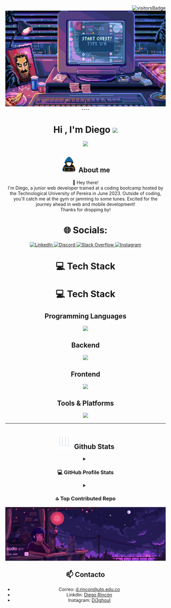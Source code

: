 
<img align="right" src="https://visitor-badge.laobi.icu/badge?page_id=Di3go0-0.Di3go0-0" alt="visitorsBadge"/>
<br>
<div id="header" align="center">
  <img alt="Coding" align="center" width="600vh" height="300vh" src="https://github.com/Di3go0-0/Di3go0-0/blob/main/gif/ash-emritte-pcscreen6.gif">
<div/>
----

<h1 align="center"><b>Hi , I'm Diego </b><img src="https://media.giphy.com/media/hvRJCLFzcasrR4ia7z/giphy.gif" width="35"></h1>

<p align="center">
  <img src="https://readme-typing-svg.herokuapp.com?font=Time+New+Roman&color=cyan&size=25&center=true&vCenter=true&width=600&height=100&lines=Self-taught+Full+Stack+Junior+Developer,;system+and+computing+engineering+student,;Active+Learner/Researcher,;Love+to+learn+new+things..<3">
</p>

## <picture><img src = "https://github.com/Di3go0-0/Di3go0-0/blob/main/gif/about_me.gif" width = 50px></picture> **About me**
<div align="center" style="display: flex;">
  <div>
    👋 Hey there!
  <br>
    I'm Diego, a junior web developer trained at a coding bootcamp hosted by the Technological University of Pereira in June 2023. Outside of coding, you'll catch me at the gym or jamming to some tunes. Excited for the journey ahead in web and mobile development!
    <br>
    Thanks for dropping by!
  </div>
</div>



<h1 align="center"> 🌐 Socials: </h1>

<div align="center">
    <a href="https://www.linkedin.com/in/diego-rincón-0aab7227b/" target="_blank">
        <img src="https://skillicons.dev/icons?i=linkedin&theme=dark" alt="LinkedIn" />
    </a>
    <a href="https://discord.gg/.diego_03962" target="_blank">
        <img src="https://skillicons.dev/icons?i=discord&theme=dark" alt="Discord" />
    </a>
    <a href="https://stackoverflow.com/users/24175645/juan-diego-rincón" target="_blank">
        <img src="https://skillicons.dev/icons?i=stackoverflow&theme=dark" alt="Stack Overflow" />
    </a>
    <a href="https://www.instagram.com/di3ghoul/" target="_blank">
        <img src="https://skillicons.dev/icons?i=instagram&theme=dark" alt="Instagram" />
    </a>
</div>

<h1 align="center"> 💻 Tech Stack </h1>

<h1 align="center"> 💻 Tech Stack </h1>

<div align="center">
    <h2>Programming Languages</h2>
    <a href="https://skillicons.dev">
        <img src="https://skillicons.dev/icons?i=cpp,cs,go,java,javascript,typescript,python&theme=dark" />
    </a>
</div>
<div align="center">
    <h2>Backend</h2>
    <a href="https://skillicons.dev">
        <img src="https://skillicons.dev/icons?i=nodejs,express,nest,fastapi,django,dotnet,mysql,mongodb,postgres&theme=dark" />
    </a>
</div>
<div align="center">
    <h2>Frontend</h2>
    <a href="https://skillicons.dev">
        <img src="https://skillicons.dev/icons?i=react,angular,next,html,css,bootstrap,tailwind&theme=dark" />
    </a>
</div>
<div align="center">
    <h2>Tools & Platforms</h2>
    <a href="https://skillicons.dev">
        <img src="https://skillicons.dev/icons?i=linux,visualstudio,postman,docker,git,github,vscode,bash,powershell&theme=dark" />
    </a>
</div>
<!-- 
<div align="center">
    <a href="https://skillicons.dev">
        <img src="https://skillicons.dev/icons?i=linux,cpp,cs,dotnet,visualstudio,html,css,javascript,typescript,go&theme=dark" />
        <img src="https://skillicons.dev/icons?i=nodejs,react,express,angular,nest,next,postman,bootstrap,tailwind,docker,java&theme=dark" />
        <img src="https://skillicons.dev/icons?i=git,github,mysql,mongodb,postgres,vscode,python,fastapi,django,powershell,bash&theme=dark" />
    </a>
</div> -->

---

## <picture> <img src = "https://github.com/Di3go0-0/Di3go0-0/blob/main/gif/Statistics.gif?raw=true" width = 50px> </picture> Github Stats

<details><summary><h3 align="center">💻 GitHub Profile Stats</h3></summary>

---

<p align = "center">
    <a href="https://github.com/anuraghazra/github-readme-stats">
        <img alt="di3go0-0's Github Stats" src="https://github-readme-stats.vercel.app/api?username=di3go0-0&show_icons=true&count_private=true&locale=en&theme=tokyonight&layout=compact" height="230px"/>
    </a>
    <img src="https://github-readme-stats.vercel.app/api/top-langs?username=di3go0-0&langs_count=10&show_icons=true&locale=en&theme=tokyonight" alt="di3go0-0" height="230px"/>

<br/>

<b>Note:</b> Top languages is only a metric of the languages my public code consists of and doesn't reflect experience or skill level.</p>
</details>


<details><summary><h3 align="center">🔝 Top Contributed Repo</h3></summary>

<div align="center">
    <img width="500" src="https://github-contributor-stats.vercel.app/api?username=Di3go0-0&combine_all_yearly_contributions=true&theme=tokyonight" alt="top contributed" />
</div>

</details>

<div align="center">
  <img alt="Coding" align="center"  src="https://github.com/Di3go0-0/Di3go0-0/blob/main/gif/de3zz9z-ffa11131-1b4b-4e9f-8d01-aaddb1a14243.gif">
</div>


## 📫 Contacto

- Correo: d.rincon@utp.edu.co 
- Linkdln: [Diego Rincón](https://www.linkedin.com/in/diego-rincón-0aab7227b/)
- Instagram: [Di3ghoul](https://www.instagram.com/di3ghoul/)





<!-- # 💫 About Me: -->
<!-- I am currently learning Nest.js and Flutter<br>I love music, jogging, playing sports. -->

<!-- ## 🌐 Socials: -->
<!--
[![LinkedIn](https://img.shields.io/badge/LinkedIn-%230077B5.svg?logo=linkedin&logoColor=white)](https://www.linkedin.com/in/diego-rincón-0aab7227b/) [![Discord](https://img.shields.io/badge/Discord-%237289DA.svg?logo=discord&logoColor=white)](https://discord.gg/.diego_03962) [![Stack Overflow](https://img.shields.io/badge/-Stackoverflow-FE7A16?logo=stack-overflow&logoColor=white)](https://stackoverflow.com/users/24175645/juan-diego-rincón) [![Instagram](https://img.shields.io/badge/Instagram-E4405F?style=for-the-badge&logo=instagram&logoColor=white)](https://www.instagram.com/di3ghoul/) -->

<!-- # 💻 Tech Stack: -->
<!--
![LINUX](https://img.shields.io/badge/Linux-FCC624?style=for-the-badge&logo=linux&logoColor=black) ![C++](https://img.shields.io/badge/c++-%2300599C.svg?style=for-the-badge&logo=c%2B%2B&logoColor=white) ![C#](https://img.shields.io/badge/c%23-%23239120.svg?style=for-the-badge&logo=c-sharp&logoColor=white) ![.Net](https://img.shields.io/badge/.NET-5C2D91?style=for-the-badge&logo=.net&logoColor=white) ![HTML5](https://img.shields.io/badge/html5-%23E34F26.svg?style=for-the-badge&logo=html5&logoColor=white) ![CSS3](https://img.shields.io/badge/css3-%231572B6.svg?style=for-the-badge&logo=css3&logoColor=white) ![JavaScript](https://img.shields.io/badge/javascript-%23323330.svg?style=for-the-badge&logo=javascript&logoColor=%23F7DF1E) ![LaTeX](https://img.shields.io/badge/latex-%23008080.svg?style=for-the-badge&logo=latex&logoColor=white) ![NodeJS](https://img.shields.io/badge/node.js-6DA55F?style=for-the-badge&logo=node.js&logoColor=white) ![React](https://img.shields.io/badge/react-%2320232a.svg?style=for-the-badge&logo=react&logoColor=%2361DAFB) ![TypeScript](https://img.shields.io/badge/typescript-%23007ACC.svg?style=for-the-badge&logo=typescript&logoColor=white) ![Angular](https://img.shields.io/badge/angular-%23DD0031.svg?style=for-the-badge&logo=angular&logoColor=white) ![Nest](https://img.shields.io/badge/nestjs-ff2d20?style=for-the-badge&logo=nestjs&logoColor=white) ![Express.js](https://img.shields.io/badge/express.js-%23404d59.svg?style=for-the-badge&logo=express&logoColor=%2361DAFB) ![Postman](https://img.shields.io/badge/Postman-FF6C37?style=for-the-badge&logo=postman&logoColor=white) ![Bootstrap](https://img.shields.io/badge/bootstrap-%23563D7C.svg?style=for-the-badge&logo=bootstrap&logoColor=white) ![Tailwind](https://img.shields.io/badge/tailwindcss-0F172A?&logo=tailwindcss) ![GIT](https://img.shields.io/badge/Git-fc6d26?style=for-the-badge&logo=git&logoColor=white) ![GitHub](https://img.shields.io/badge/GitHub-%23121011.svg?style=for-the-badge&logo=github&logoColor=white) ![MySQL](https://img.shields.io/badge/mysql-%2300f.svg?style=for-the-badge&logo=mysql&logoColor=white) ![MongoDB](https://img.shields.io/badge/MongoDB-4EA94B?style=for-the-badge&logo=mongodb&logoColor=white) ![Postgres](https://img.shields.io/badge/postgres-%23316192.svg?style=for-the-badge&logo=postgresql&logoColor=white) ![Python](https://img.shields.io/badge/python-3670A0?style=for-the-badge&logo=python&logoColor=ffdd54) ![FastAPI](https://img.shields.io/badge/FastAPI-009688?logo=fastapi&logoColor=white&style=for-the-badge) ![Django](https://img.shields.io/badge/Django-092E20?logo=django&logoColor=white&style=for-the-badge) -->

<!-- # 📊 GitHub Stats: -->
<!-- ![GitHub Stats](https://github-readme-stats.vercel.app/api?username=Di3go0-0&theme=radical) -->

<!-- ### 🔝 Top Contributed Repo -->
<!-- ![](https://github-contributor-stats.vercel.app/api?username=Di3go0-0&combine_all_yearly_contributions=true&theme=radical)
 -->

 <!-- 
### My Activity
![](https://github.com/Di3go0-0/Di3go0-0/blob/output/github-contribution-grid-snake.svg)

 -->

<!-- <h1 align="center"> 📊 GitHub Stats </h1>
<div align="center">
    <img width="500" src="https://github-readme-stats.vercel.app/api?username=Di3go0-0&theme=radical" alt="Github Stats" />
</div>

<h1 align="center"> ⌨️ Lenguajes 💻</h1>
<div align="center">
    <img width="325" src="https://github-readme-stats.vercel.app/api/top-langs/?username=Di3go0-0&layout=compact&theme=neon" alt="top langs" />
</div> -->


<!-- <h1 align="center"> 🔝 Top Contributed Repo </h1>
<div align="center">

    <img width="500" src="https://github-contributor-stats.vercel.app/api?username=Di3go0-0&combine_all_yearly_contributions=true&theme=radical" alt="top contributed" />
</div> -->
